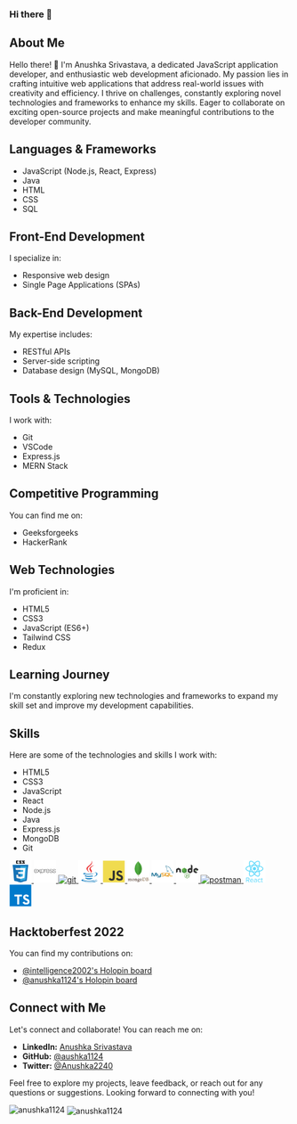 ### Hi there 👋

## About Me

Hello there! 👋 I'm Anushka Srivastava, a dedicated JavaScript application developer, and enthusiastic web development aficionado. My passion lies in crafting intuitive web applications that address real-world issues with creativity and efficiency. I thrive on challenges, constantly exploring novel technologies and frameworks to enhance my skills. Eager to collaborate on exciting open-source projects and make meaningful contributions to the developer community.

## Languages & Frameworks

- JavaScript (Node.js, React, Express)
- Java
- HTML
- CSS
- SQL

## Front-End Development

I specialize in:

- Responsive web design
- Single Page Applications (SPAs)

## Back-End Development

My expertise includes:

- RESTful APIs
- Server-side scripting
- Database design (MySQL, MongoDB)

## Tools & Technologies

I work with:

- Git
- VSCode
- Express.js
- MERN Stack

## Competitive Programming

You can find me on:

- Geeksforgeeks
- HackerRank

## Web Technologies

I'm proficient in:

- HTML5
- CSS3
- JavaScript (ES6+)
- Tailwind CSS
- Redux

## Learning Journey

I'm constantly exploring new technologies and frameworks to expand my skill set and improve my development capabilities.

## Skills

Here are some of the technologies and skills I work with:

- HTML5
- CSS3
- JavaScript
- React
- Node.js
- Java
- Express.js
- MongoDB
- Git

<p align="left"> <a href="https://www.w3schools.com/css/" target="_blank" rel="noreferrer"> <img src="https://raw.githubusercontent.com/devicons/devicon/master/icons/css3/css3-original-wordmark.svg" alt="css3" width="40" height="40"/> </a> <a href="https://expressjs.com" target="_blank" rel="noreferrer"> <img src="https://raw.githubusercontent.com/devicons/devicon/master/icons/express/express-original-wordmark.svg" alt="express" width="40" height="40"/> </a> <a href="https://git-scm.com/" target="_blank" rel="noreferrer"> <img src="https://www.vectorlogo.zone/logos/git-scm/git-scm-icon.svg" alt="git" width="40" height="40"/> </a> <a href="https://www.java.com" target="_blank" rel="noreferrer"> <img src="https://raw.githubusercontent.com/devicons/devicon/master/icons/java/java-original.svg" alt="java" width="40" height="40"/> </a> <a href="https://developer.mozilla.org/en-US/docs/Web/JavaScript" target="_blank" rel="noreferrer"> <img src="https://raw.githubusercontent.com/devicons/devicon/master/icons/javascript/javascript-original.svg" alt="javascript" width="40" height="40"/> </a> <a href="https://www.mongodb.com/" target="_blank" rel="noreferrer"> <img src="https://raw.githubusercontent.com/devicons/devicon/master/icons/mongodb/mongodb-original-wordmark.svg" alt="mongodb" width="40" height="40"/> </a> <a href="https://www.mysql.com/" target="_blank" rel="noreferrer"> <img src="https://raw.githubusercontent.com/devicons/devicon/master/icons/mysql/mysql-original-wordmark.svg" alt="mysql" width="40" height="40"/> </a> <a href="https://nodejs.org" target="_blank" rel="noreferrer"> <img src="https://raw.githubusercontent.com/devicons/devicon/master/icons/nodejs/nodejs-original-wordmark.svg" alt="nodejs" width="40" height="40"/> </a> <a href="https://postman.com" target="_blank" rel="noreferrer"> <img src="https://www.vectorlogo.zone/logos/getpostman/getpostman-icon.svg" alt="postman" width="40" height="40"/> </a> <a href="https://reactjs.org/" target="_blank" rel="noreferrer"> <img src="https://raw.githubusercontent.com/devicons/devicon/master/icons/react/react-original-wordmark.svg" alt="react" width="40" height="40"/> </a> <a href="https://www.typescriptlang.org/" target="_blank" rel="noreferrer"> <img src="https://raw.githubusercontent.com/devicons/devicon/master/icons/typescript/typescript-original.svg" alt="typescript" width="40" height="40"/> </a> </p>


## Hacktoberfest 2022

You can find my contributions on:

- [@intelligence2002's Holopin board](https://github.com/intelligence2002)
- [@anushka1124's Holopin board](https://github.com/aushka1124)

## Connect with Me

Let's connect and collaborate! You can reach me on:

- **LinkedIn:** [Anushka Srivastava](https://www.linkedin.com/in/anushka-srivastava-4539a1229/)
- **GitHub:** [@aushka1124](https://github.com/anushka1124)
- **Twitter:** [@Anushka2240](https://twitter.com/Anushka2240)

Feel free to explore my projects, leave feedback, or reach out for any questions or suggestions. Looking forward to connecting with you!

<p><img align="left" src="https://github-readme-stats.vercel.app/api/top-langs?username=anushka1124&show_icons=true&locale=en&layout=compact" alt="anushka1124" /></p>
<p>&nbsp;<img align="center" src="https://github-readme-stats.vercel.app/api?username=anushka1124&show_icons=true&locale=en" alt="anushka1124" /></p>
